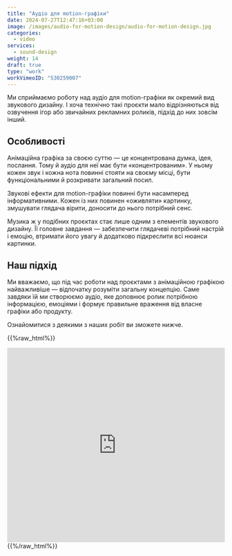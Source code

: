 ```yaml
---
title: "Аудіо для motion-графіки"
date: 2024-07-27T12:47:16+03:00
image: /images/audio-for-motion-design/audio-for-motion-design.jpg
categories:
  - video
services:
  - sound-design
weight: 14
draft: true
type: "work"
workVimeoID: "530259007"
---
```


Ми сприймаємо роботу над аудіо для motion-графіки як окремий вид звукового дизайну. І хоча технічно такі проєкти мало відрізняються від озвучення ігор або звичайних рекламних роликів, підхід до них зовсім інший.

## Особливості

Анімаційна графіка за своєю суттю — це концентрована думка, ідея, послання. Тому й аудіо для неї має бути «концентрованим». У ньому кожен звук і кожна нота повинні стояти на своєму місці, бути функціональними й розкривати загальний посил.

Звукові ефекти для motion-графіки повинні бути насамперед інформативними. Кожен із них повинен «оживляти» картинку, змушувати глядача вірити, доносити до нього потрібний сенс.

Музика ж у подібних проєктах стає лише одним з елементів звукового дизайну. Її головне завдання — забезпечити глядачеві потрібний настрій і емоцію, втримати його увагу й додатково підкреслити всі нюанси картинки.

## Наш підхід

Ми вважаємо, що під час роботи над проєктами з анімаційною графікою найважливіше — відпочатку розуміти загальну концепцію. Саме завдяки їй ми створюємо аудіо, яке доповнює ролик потрібною інформацією, емоціями і формує правильне враження від власне графіки або продукту.

Ознайомитися з деякими з наших робіт ви зможете нижче.

{{%raw_html%}}

<iframe width="100%" height="450" loading="lazy" src="https://www.youtube.com/embed/videoseries?si=BeWcGt7eBUXVGcYz&amp;list=PLkTzVtkdVRI26KajbtEV0XfKHF2_EjI-3" title="YouTube video player" frameborder="0" allow="accelerometer; autoplay; clipboard-write; encrypted-media; gyroscope; picture-in-picture; web-share" referrerpolicy="strict-origin-when-cross-origin" allowfullscreen></iframe>
{{%/raw_html%}}
